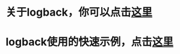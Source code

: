 # 关于logback，你可以点击[这里](https://segmentfault.com/a/1190000008315137)
# logback使用的快速示例，点击[这里](./content/logbackquikstart.md)